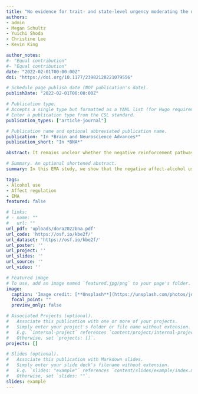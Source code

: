 ```yaml
---
title: "No evidence for trait- and state-level urgency moderating the daily association between negative affect and subsequent alcohol use in two college samples"
authors:
- admin
- Megan Schultz
- Yuichi Shoda
- Christine Lee
- Kevin King

author_notes:
#- "Equal contribution"
#- "Equal contribution"
date: "2022-02-01T00:00:00Z"
doi: "https://doi.org/10.1177/23982128221079556"

# Schedule page publish date (NOT publication's date).
publishDate: "2022-02-01T00:00:00Z"

# Publication type.
# Accepts a single type but formatted as a YAML list (for Hugo requirements).
# Enter a publication type from the CSL standard.
publication_types: ["article-journal"]

# Publication name and optional abbreviated publication name.
publication: "In *Brain and Neuroscience Advances*"
publication_short: "In *BNA*"

abstract: It remains unclear whether the negative reinforcement pathway to problematic drinking exists, and if so, for whom. One idea that has received some support recently is that people who tend to act impulsively in response to negative emotions (i.e. people high in negative urgency) may specifically respond to negative affect with increased alcohol consumption. We tested this idea in a preregistered secondary data analysis of two ecological momentary assessment studies using college samples. Participants (N = 226) reported on their current affective state multiple times per day and also the following morning reported alcohol use of the previous night. We assessed urgency both at baseline and during the momentary affect assessments. Results from our Bayesian model comparison procedure, which penalises increasing model complexity, indicate that no combination of the variables of interest (negative affect, urgency, and the respective interactions) outperformed a baseline model that included two known demographic predictors of alcohol use. A non-preregistered exploratory analysis provided some evidence for the effect of daily positive affect, positive urgency, as well as their interaction on subsequent alcohol use. Taken together, our results suggest that college students’ drinking may be better described by a positive rather than negative reinforcement cycle.

# Summary. An optional shortened abstract.
summary: In this EMA study, we show that the negative affect-alcohol use association is not moderated by urgency in EMA data.

tags:
- Alcohol use
- Affect regulation
- EMA
featured: false

# links:
# - name: ""
#   url: ""
url_pdf: 'uploads/dora2022bna.pdf'
url_code: 'https://osf.io/kbe2f/'
url_dataset: 'https://osf.io/kbe2f/'
url_poster: ''
url_project: ''
url_slides: ''
url_source: ''
url_video: ''

# Featured image
# To use, add an image named `featured.jpg/png` to your page's folder. 
image:
  caption: 'Image credit: [**Unsplash**](https://unsplash.com/photos/jdD8gXaTZsc)'
  focal_point: ""
  preview_only: false

# Associated Projects (optional).
#   Associate this publication with one or more of your projects.
#   Simply enter your project's folder or file name without extension.
#   E.g. `internal-project` references `content/project/internal-project/index.md`.
#   Otherwise, set `projects: []`.
projects: []

# Slides (optional).
#   Associate this publication with Markdown slides.
#   Simply enter your slide deck's filename without extension.
#   E.g. `slides: "example"` references `content/slides/example/index.md`.
#   Otherwise, set `slides: ""`.
slides: example
---
```

